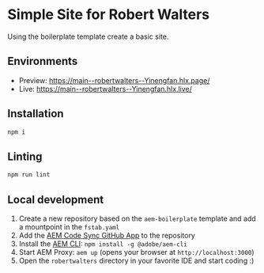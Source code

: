 # Simple Site for Robert Walters
Using the boilerplate template create a basic site.

## Environments
- Preview: https://main--robertwalters--Yinengfan.hlx.page/
- Live: https://main--robertwalters--Yinengfan.hlx.live/

## Installation

```sh
npm i
```

## Linting

```sh
npm run lint
```

## Local development

1. Create a new repository based on the `aem-boilerplate` template and add a mountpoint in the `fstab.yaml`
1. Add the [AEM Code Sync GitHub App](https://github.com/apps/aem-code-sync) to the repository
1. Install the [AEM CLI](https://github.com/adobe/helix-cli): `npm install -g @adobe/aem-cli`
1. Start AEM Proxy: `aem up` (opens your browser at `http://localhost:3000`)
1. Open the `robertwalters` directory in your favorite IDE and start coding :)
